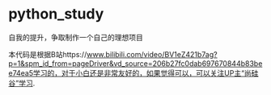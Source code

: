 # python_study
自我的提升，争取制作一个自己的理想项目






本代码是根据B站https://www.bilibili.com/video/BV1eZ421b7ag?p=1&spm_id_from=pageDriver&vd_source=206b27fc0dab697670844b83bee74ea5学习的，对于小白还是非常友好的，如果觉得可以，可以关注UP主“尚硅谷”学习.
